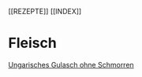 [[REZEPTE]]  [[INDEX]]  

# Fleisch  

[Ungarisches Gulasch ohne Schmorren](gulaschUngarisch.md)  

